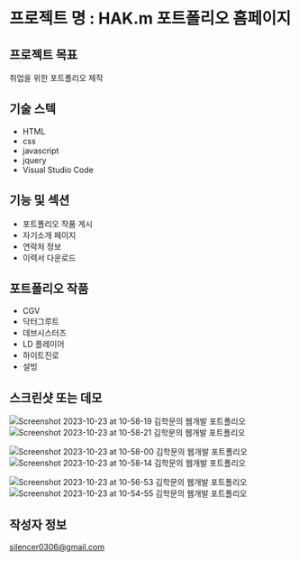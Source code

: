 # 프로젝트 명 : HAK.m 포트폴리오 홈페이지

## 프로젝트 목표

취업을 위한 포트폴리오 제작

## 기술 스텍

- HTML
- css
- javascript
- jquery
- Visual Studio Code

## 기능 및 섹션

- 포트폴리오 작품 게시
- 자기소개 페이지
- 연락처 정보
- 이력서 다운로드 

## 포트폴리오 작품

- CGV
- 닥터그루트
- 데브시스터즈
- LD 플레이어
- 하이트진로
- 설빙

## 스크린샷 또는 데모

![Screenshot 2023-10-23 at 10-58-19 김학문의 웹개발 포트폴리오](https://github.com/hakmm/personal/assets/142555237/433928da-8240-4045-9d81-d9b07e50bc2b)
![Screenshot 2023-10-23 at 10-58-21 김학문의 웹개발 포트폴리오](https://github.com/hakmm/personal/assets/142555237/8f3564f4-3321-46e4-99fe-4b6f4372a668)

![Screenshot 2023-10-23 at 10-58-00 김학문의 웹개발 포트폴리오](https://github.com/hakmm/personal/assets/142555237/103d3a95-5675-418c-b3f3-b795eb2c5887)
![Screenshot 2023-10-23 at 10-58-14 김학문의 웹개발 포트폴리오](https://github.com/hakmm/personal/assets/142555237/e57f2aa8-9a03-41bf-ab5f-0742fc05bd5c)

![Screenshot 2023-10-23 at 10-56-53 김학문의 웹개발 포트폴리오](https://github.com/hakmm/personal/assets/142555237/06f8c27c-3f43-4623-9633-883b0f61fc4d)
![Screenshot 2023-10-23 at 10-54-55 김학문의 웹개발 포트폴리오](https://github.com/hakmm/personal/assets/142555237/6a10e6c1-bdba-48b0-a247-c4b331164ddb)







 
## 작성자 정보

silencer0306@gmail.com
